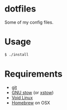 # dotfiles

Some of my config files.

# Usage

```sh
$ ./install
```

# Requirements

* [git](https://git-scm.com/)
* [GNU stow](https://gnu.org/s/stow) (or [xstow](http://xstow.sourceforge.net))
* [Void Linux](https://voidlinux.eu)
* [Homebrew](http://brew.sh) on OSX

